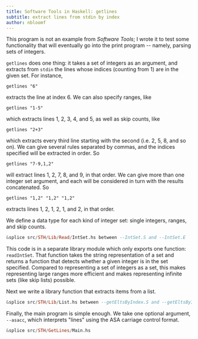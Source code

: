 ```yaml
---
title: Software Tools in Haskell: getlines
subtitle: extract lines from stdin by index
author: nbloomf
---
```


This program is not an example from *Software Tools*; I wrote it to test some functionality that will eventually go into the print program -- namely, parsing sets of integers.

``getlines`` does one thing: it takes a set of integers as an argument, and extracts from ``stdin`` the lines whose indices (counting from 1) are in the given set. For instance,

    getlines "6"

extracts the line at index 6. We can also specify ranges, like

    getlines "1-5"

which extracts lines 1, 2, 3, 4, and 5, as well as skip counts, like

    getlines "2+3"

which extracts every third line starting with the second (i.e. 2, 5, 8, and so on). We can give several rules separated by commas, and the indices specified will be extracted in order. So

    getlines "7-9,1,2"

will extract lines 1, 2, 7, 8, and 9, in that order. We can give more than one integer set argument, and each will be considered in turn with the results concatenated. So

    getlines "1,2" "1,2" "1,2"

extracts lines 1, 2, 1, 2, 1, and 2, in that order.

We define a data type for each kind of integer set: single integers, ranges, and skip counts.


```haskell
&splice src/STH/Lib/Read/IntSet.hs between --IntSet.S and --IntSet.E
```


This code is in a separate library module which only exports one function: ``readIntSet``. That function takes the string representation of a set and returns a function that detects whether a given integer is in the set specified. Compared to representing a set of integers as a set, this makes representing large ranges more efficient and makes representing infinite sets (like skip lists) possible.

Next we write a library function that extracts items from a list.


```haskell
&splice src/STH/Lib/List.hs between --getEltsByIndex.S and --getEltsByIndex.E
```


Finally, the main program is simple enough. We take one optional argument, ``--asacc``, which interprets "lines" using the ASA carriage control format.


```haskell
&splice src/STH/GetLines/Main.hs
```
